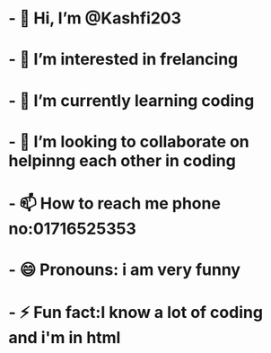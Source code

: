 <h1>- 👋 Hi, I’m @Kashfi203</h1>
<h1>- 👀 I’m interested in frelancing</h1>
<h1>- 🌱 I’m currently learning coding</h1>
<h1>- 💞️ I’m looking to collaborate on helpinng each other in coding</h1>
<h1>- 📫 How to reach me phone no:01716525353</h1>
<h1>- 😄 Pronouns: i am very funny</h1>
<h1>- ⚡ Fun fact:I know a lot of coding and i'm in html</h1>

<!---
Kashfi203/Kashfi203 is a ✨ special ✨ repository because its `README.md` (this file) appears on your GitHub profile.
You can click the Preview link to take a look at your changes.
--->
